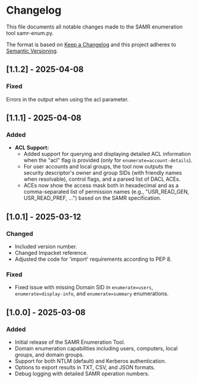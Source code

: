 # Changelog

This file documents all notable changes made to the SAMR enumeration tool samr-enum.py.

The format is based on [Keep a Changelog](https://keepachangelog.com/en/1.0.0/) and this project adheres to [Semantic Versioning](https://semver.org/).

## [1.1.2] - 2025-04-08
### Fixed
  Errors in the output when using the acl parameter.
 
## [1.1.1] - 2025-04-08
### Added
- **ACL Support:**  
  - Added support for querying and displaying detailed ACL information when the "acl" flag is provided (only for `enumerate=account-details`).
  - For user accounts and local groups, the tool now outputs the security descriptor's owner and group SIDs (with friendly names when resolvable), control flags, and a parsed list of DACL ACEs.
  - ACEs now show the access mask both in hexadecimal and as a comma-separated list of permission names (e.g., "USR_READ_GEN, USR_READ_PREF, ...") based on the SAMR specification.

## [1.0.1] - 2025-03-12
### Changed
- Included version number.
- Changed Impacket reference.
- Adjusted the code for 'import' requirements according to PEP 8.

### Fixed
- Fixed issue with missing Domain SID in `enumerate=users`, `enumerate=display-info`, and `enumerate=summary` enumerations.

## [1.0.0] - 2025-03-08
### Added
- Initial release of the SAMR Enumeration Tool.
- Domain enumeration capabilities including users, computers, local groups, and domain groups.
- Support for both NTLM (default) and Kerberos authentication.
- Options to export results in TXT, CSV, and JSON formats.
- Debug logging with detailed SAMR operation numbers.
